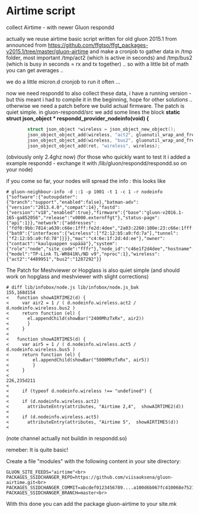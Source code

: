 Airtime script
==============

collect Airtime - with newer Gluon respondd 

actually we reuse airtime basic script written for old gluon 2015.1 from announced from https://github.com/ffgtso/ffgt_packages-v2015.1/tree/master/gluon-airtime
and make a cronjob to gather data in /tmp folder, most important /tmp/act2 (which is active in seconds) and /tmp/bus2 (which is busy in seconds = rx and tx together) .. so with a little bit of math you can get averages ..

we do a little micron.d cronjob to run it often ...

now we need respondd to also collect these data, i have a running version - but this meant i had to compile it in the beginning, hope for other solutions .. otherwise we need a patch before we build actual firmware. The patch is quiet simple.
in gluon-respondd/src we add some lines the block **static struct json_object * respondd_provider_nodeinfo(void) {**
```c
        struct json_object *wireless = json_object_new_object();
        json_object_object_add(wireless, "act2", gluonutil_wrap_and_free_string(gluonutil_read_line("/tmp/act2")));
        json_object_object_add(wireless, "bus2", gluonutil_wrap_and_free_string(gluonutil_read_line("/tmp/bus2")));
        json_object_object_add(ret, "wireless", wireless);
```
(obviously only 2.4ghz now)
(for those who quickly want to test it i added a example respondd - exchange it with /lib/gluon/respondd/respondd.so on your node)

if you come so far, your nodes will spread the info : this looks like 
```
# gluon-neighbour-info -d ::1 -p 1001 -t 1 -c 1 -r nodeinfo
{"software":{"autoupdater":{"branch":"support","enabled":false},"batman-adv":{"version":"2013.4.0","compat":14},"fastd":{"version":"v18","enabled":true},"firmware":{"base":"gluon-v2016.1-165-ga852056","release":"v0000.externffgt"},"status-page":{"api":1}},"network":{"addresses":["fdf0:9bb:7814:a630:c66e:1fff:fe2d:4dee","2a03:2260:100e:23:c66e:1fff:fe2d:4dee","fe80::c66e:1fff:fe2d:4dee"],"mesh":{"bat0":{"interfaces":{"wireless":["f2:12:b5:a9:fd:7a"],"tunnel":["f2:12:b5:a9:fd:78"]}}},"mac":"c4:6e:1f:2d:4d:ee"},"owner":{"contact":"kaulquappen supäää"},"system":{"role":"node","site_code":"fffr"},"node_id":"c46e1f2d4dee","hostname":"fuzzle_solar","hardware":{"model":"TP-Link TL-WR841N\/ND v9","nproc":1},"wireless":{"act2":"4489951","bus2":"1287292"}}
```

The Patch for Meshviewer or Hopglass is also quiet simple (and should work on hopglass and meshviewer with slight corrections)

```
# diff lib/infobox/node.js lib/infobox/node.js_bak 
155,168d154
<   function showAIRTIME2(d) {
<     var air2 = 1 / ( d.nodeinfo.wireless.act2 / d.nodeinfo.wireless.bus2 )
<     return function (el) {
<       el.appendChild(showBar("2400MhzTxRx", air2))
<       }
<     }
< 
<   function showAIRTIME5(d) {
<     var air5 = 1 / ( d.nodeinfo.wireless.act5 / d.nodeinfo.wireless.bus5 )
<     return function (el) {
<         el.appendChild(showBar("5000MhzTxRx", air5))
<         }
<     }
< 
226,235d211
< 
<     if (typeof d.nodeinfo.wireless !== "undefined") {
< 
<     if (d.nodeinfo.wireless.act2)
<       attributeEntry(attributes, "Airtime 2,4",  showAIRTIME2(d))
< 
<     if (d.nodeinfo.wireless.act5)
<       attributeEntry(attributes, "Airtime 5",  showAIRTIME5(d))
<   
```
(note channel actually not buildin in respondd.so)

remeber: It is quite basic!

Create a file "modules" with the following content in your site directory:
```
GLUON_SITE_FEEDS="airtime"<br>
PACKAGES_SSIDCHANGER_REPO=https://github.com/viisauksena/gluon-airtime.git<br>
PACKAGES_SSIDCHANGER_COMMIT=abcdef0123456789....a100d6b067fc410068e7521d<br>
PACKAGES_SSIDCHANGER_BRANCH=master<br>
```
With this done you can add the package gluon-airtime to your site.mk

